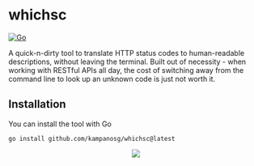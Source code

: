 # whichsc 
[![Go](https://github.com/kampanosg/whichsc/actions/workflows/go.yml/badge.svg)](https://github.com/kampanosg/whichsc/actions/workflows/go.yml)

A quick-n-dirty tool to translate HTTP status codes to human-readable descriptions, without leaving the terminal. Built out of necessity - when working with RESTful APIs all day, the cost of switching away from the command line to look up an unknown code is just not worth it.

## Installation
You can install the tool with Go

```
go install github.com/kampanosg/whichsc@latest
```

<p align="center">
  <img src="https://httpstatusdogs.com/img/418.jpg" />  
</p>

